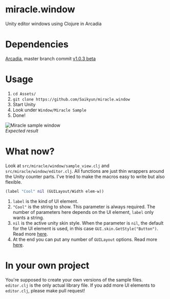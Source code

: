 # miracle.window
Unity editor windows using Clojure in Arcadia 

# Dependencies
[Arcadia](https://github.com/arcadia-unity/Arcadia), master branch commit [v1.0.3 beta](https://github.com/arcadia-unity/Arcadia/commit/488e64be85d242467729fff471a00916ffb6c3fa)

# Usage
1. `cd Assets/`
2. `git clone https://github.com/Saikyun/miracle.window`
3. Start Unity
4. Look under `Window/Miracle Sample`
5. Done!

![Miracle sample window](https://memset.se/6519/4fd04ab772b3f614731ee614e2ffb622e22e0b9c)  
_Expected result_

# What now?

Look at `src/miracle/window/sample_view.clj` and `src/miracle/window/editor.clj`. All functions are just thin wrappers around the Unity counter parts. I've tried to make the macros easy to write but also flexible.

```clojure
(label "Cool" nil (GUILayout/Width elem-w))
```

1. `label` is the kind of UI element.
2. `"Cool"` is the string to show. This parameter is always required. The number of parameters here depends on the UI element, `label` only wants a string.
3. `nil` is the active unity skin style. When the parameter is `nil`, the default for the UI element is used, in this case `GUI.skin.GetStyle("Button")`. Read more [here](https://docs.unity3d.com/ScriptReference/GUISkin.GetStyle.html).
4. At the end you can put any number of `GUILayout` options. Read more [here](https://docs.unity3d.com/ScriptReference/GUILayoutOption.html).

# In your own project
You're supposed to create your own versions of the sample files. `editor.clj` is the only actual library file.
If you add more UI elements to `editor.clj`, please make pull request!
